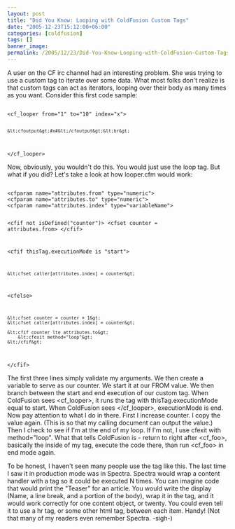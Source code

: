 ```yaml
---
layout: post
title: "Did You Know: Looping with ColdFusion Custom Tags"
date: "2005-12-23T15:12:00+06:00"
categories: [coldfusion]
tags: []
banner_image: 
permalink: /2005/12/23/Did-You-Know-Looping-with-ColdFusion-Custom-Tags
---
```


A user on the CF irc channel had an interesting problem. She was trying to use a custom tag to iterate over some data. What most folks don't realize is that custom tags can act as iterators, looping over their body as many times as you want. Consider this first code sample:

<code>
&lt;cf_looper from="1" to="10" index="x"&gt;

	&lt;cfoutput&gt;#x#&lt;/cfoutput&gt;&lt;br&gt;
	
&lt;/cf_looper&gt;
</code>

Now, obviously, you wouldn't do this. You would just use the loop tag. But what if you did? Let's take a look at how looper.cfm would work:

<code>
&lt;cfparam name="attributes.from" type="numeric"&gt;
&lt;cfparam name="attributes.to" type="numeric"&gt;
&lt;cfparam name="attributes.index" type="variableName"&gt;

&lt;cfif not isDefined("counter")&gt;
	&lt;cfset counter = attributes.from&gt;
&lt;/cfif&gt;

&lt;cfif thisTag.executionMode is "start"&gt;

	&lt;cfset caller[attributes.index] = counter&gt;
	
&lt;cfelse&gt;

	&lt;cfset counter = counter + 1&gt;
	&lt;cfset caller[attributes.index] = counter&gt;
	
	&lt;cfif counter lte attributes.to&gt;
		&lt;cfexit method="loop"&gt;
	&lt;/cfif&gt;
	
&lt;/cfif&gt;
</code>

The first three lines simply validate my arguments. We then create a variable to serve as our counter. We start it at our FROM value. We then branch between the start and end execution of our custom tag. When ColdFusion sees &lt;cf_looper&gt;, it runs the tag with thisTag.executionMode equal to start. When ColdFusion sees &lt;/cf_looper&gt;, executionMode is end. Now pay attention to what I do in there. First I increase counter. I copy the value again. (This is so that my calling document can output the value.) Then I check to see if I'm at the end of my loop. If I'm not, I use cfexit with method="loop". What that tells ColdFusion is - return to right after &lt;cf_foo&gt;, basically the inside of my tag, execute the code there, than run &lt;cf_foo&gt; in end mode again.

To be honest, I haven't seen many people use the tag like this. The last time I saw it in production mode was in Spectra. Spectra would wrap a content handler with a tag so it could be executed N times. You can imagine code that would print the "Teaser" for an article. You would write the display (Name, a line break, and a portion of the body), wrap it in the tag, and it would work correctly for one content object, or twenty. You could even tell it to use a hr tag, or some other html tag, between each item. Handy! (Not that many of my readers even remember Spectra. -sigh-)
